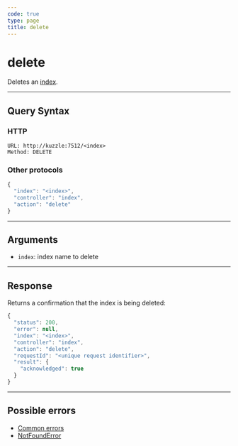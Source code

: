 ```yaml
---
code: true
type: page
title: delete
---
```


# delete



Deletes an [index](/core/2/guides/main-concepts/data-storage).

---

## Query Syntax

### HTTP

```http
URL: http://kuzzle:7512/<index>
Method: DELETE
```

### Other protocols

```js
{
  "index": "<index>",
  "controller": "index",
  "action": "delete"
}
```

---

## Arguments

- `index`: index name to delete

---

## Response

Returns a confirmation that the index is being deleted:

```js
{
  "status": 200,
  "error": null,
  "index": "<index>",
  "controller": "index",
  "action": "delete",
  "requestId": "<unique request identifier>",
  "result": {
    "acknowledged": true
  }
}
```

---

## Possible errors

- [Common errors](/core/2/api/errors/types#common-errors)
- [NotFoundError](/core/2/api/errors/types#notfounderror)

